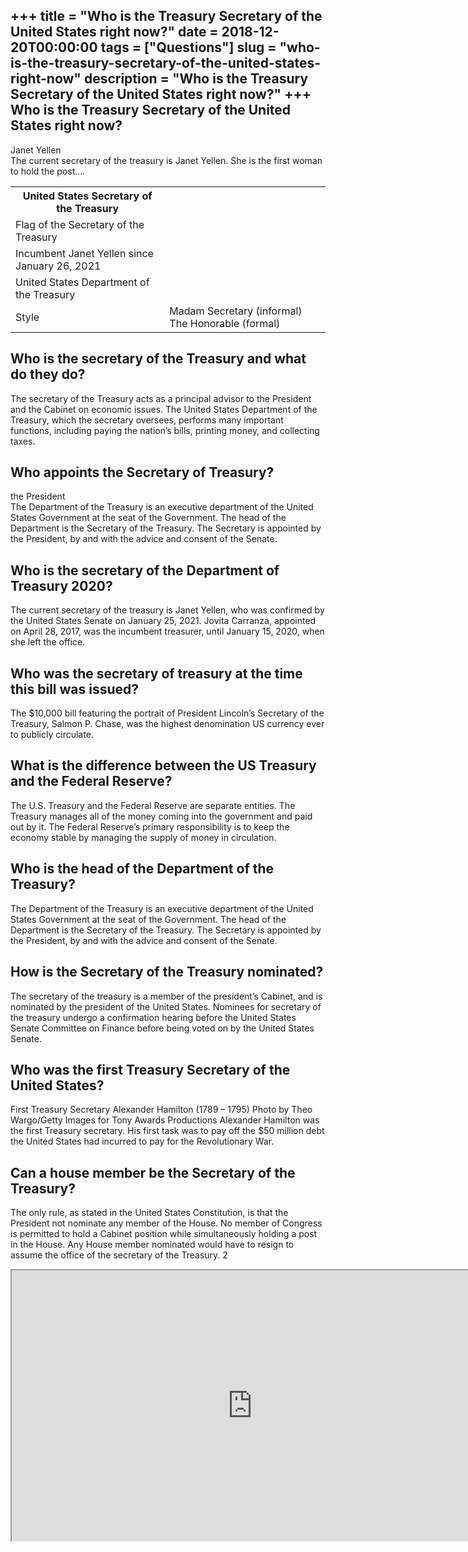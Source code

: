 +++
title = "Who is the Treasury Secretary of the United States right now?"
date = 2018-12-20T00:00:00
tags = ["Questions"]
slug = "who-is-the-treasury-secretary-of-the-united-states-right-now"
description = "Who is the Treasury Secretary of the United States right now?"
+++
Who is the Treasury Secretary of the United States right now?
-------------------------------------------------------------

Janet Yellen  
The current secretary of the treasury is Janet Yellen. She is the first woman to hold the post….

<table><tr><th>United States Secretary of the Treasury</th></tr><tr><td>Flag of the Secretary of the Treasury</td></tr><tr><td>Incumbent Janet Yellen since January 26, 2021</td></tr><tr><td>United States Department of the Treasury</td></tr><tr><td>Style</td><td>Madam Secretary (informal) The Honorable (formal)</td></tr></table>

Who is the secretary of the Treasury and what do they do?
---------------------------------------------------------

The secretary of the Treasury acts as a principal advisor to the President and the Cabinet on economic issues. The United States Department of the Treasury, which the secretary oversees, performs many important functions, including paying the nation’s bills, printing money, and collecting taxes.

Who appoints the Secretary of Treasury?
---------------------------------------

the President  
The Department of the Treasury is an executive department of the United States Government at the seat of the Government. The head of the Department is the Secretary of the Treasury. The Secretary is appointed by the President, by and with the advice and consent of the Senate.

Who is the secretary of the Department of Treasury 2020?
--------------------------------------------------------

The current secretary of the treasury is Janet Yellen, who was confirmed by the United States Senate on January 25, 2021. Jovita Carranza, appointed on April 28, 2017, was the incumbent treasurer, until January 15, 2020, when she left the office.

Who was the secretary of treasury at the time this bill was issued?
-------------------------------------------------------------------

The $10,000 bill featuring the portrait of President Lincoln’s Secretary of the Treasury, Salmon P. Chase, was the highest denomination US currency ever to publicly circulate.

What is the difference between the US Treasury and the Federal Reserve?
-----------------------------------------------------------------------

The U.S. Treasury and the Federal Reserve are separate entities. The Treasury manages all of the money coming into the government and paid out by it. The Federal Reserve’s primary responsibility is to keep the economy stable by managing the supply of money in circulation.

Who is the head of the Department of the Treasury?
--------------------------------------------------

The Department of the Treasury is an executive department of the United States Government at the seat of the Government. The head of the Department is the Secretary of the Treasury. The Secretary is appointed by the President, by and with the advice and consent of the Senate.

How is the Secretary of the Treasury nominated?
-----------------------------------------------

The secretary of the treasury is a member of the president’s Cabinet, and is nominated by the president of the United States. Nominees for secretary of the treasury undergo a confirmation hearing before the United States Senate Committee on Finance before being voted on by the United States Senate.

Who was the first Treasury Secretary of the United States?
----------------------------------------------------------

First Treasury Secretary Alexander Hamilton (1789 – 1795) Photo by Theo Wargo/Getty Images for Tony Awards Productions Alexander Hamilton was the first Treasury secretary. His first task was to pay off the $50 million debt the United States had incurred to pay for the Revolutionary War.

Can a house member be the Secretary of the Treasury?
----------------------------------------------------

The only rule, as stated in the United States Constitution, is that the President not nominate any member of the House. No member of Congress is permitted to hold a Cabinet position while simultaneously holding a post in the House. Any House member nominated would have to resign to assume the office of the secretary of the Treasury. 2 ﻿﻿

<iframe allow="accelerometer; autoplay; clipboard-write; encrypted-media; gyroscope; picture-in-picture" allowfullscreen="" class="__youtube_prefs__  epyt-is-override  no-lazyload" data-no-lazy="1" data-origheight="433" data-origwidth="770" data-skipgform_ajax_framebjll="" height="433" id="_ytid_23976" loading="lazy" src="https://www.youtube.com/embed/UcZ7oAdY6gs?enablejsapi=1&autoplay=0&cc_load_policy=0&cc_lang_pref=&iv_load_policy=1&loop=0&modestbranding=0&rel=1&fs=1&playsinline=0&autohide=2&theme=dark&color=red&controls=1&" title="YouTube player" width="770"></iframe>